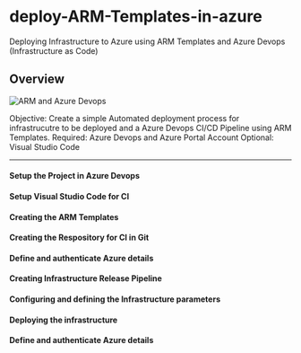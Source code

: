 # deploy-ARM-Templates-in-azure
Deploying Infrastructure to Azure using ARM Templates and Azure Devops (Infrastructure as Code)


## Overview

![ARM and Azure Devops](https://msdnshared.blob.core.windows.net/media/2017/04/2017-04-08-Azure-IaC-Developing-ARM-Templates-with-VSCode-ARM-Tools.jpg)

Objective: Create a simple Automated deployment process for infrastrucutre to be deployed and a Azure Devops CI/CD Pipeline using ARM Templates.
Required: Azure Devops and Azure Portal Account
Optional: Visual Studio Code

***


#### Setup the Project in Azure Devops

#### Setup Visual Studio Code for CI 

#### Creating the ARM Templates

#### Creating the Respository for CI in Git

#### Define and authenticate Azure details

#### Creating Infrastructure Release Pipeline

#### Configuring and defining the Infrastructure parameters

#### Deploying the infrastructure

#### Define and authenticate Azure details

